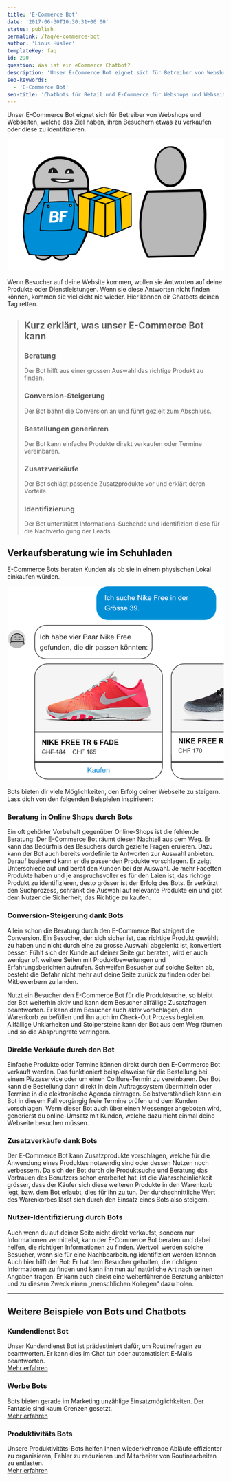 ```yaml
---
title: 'E-Commerce Bot'
date: '2017-06-30T10:30:31+00:00'
status: publish
permalink: /faq/e-commerce-bot
author: 'Linus Hüsler'
templateKey: faq
id: 290
question: Was ist ein eCommerce Chatbot?
description: 'Unser E-Commerce Bot eignet sich für Betreiber von Webshops und Webseiten um ihren Besuchern etwas zu verkaufen oder diese zu identifizieren.'
seo-keywords:
  - 'E-Commerce Bot'
seo-title: 'Chatbots für Retail und E-Commerce für Webshops und Webseiten'
---
```


Unser E-Commerce Bot eignet sich für Betreiber von Webshops und Webseiten, welche das Ziel haben, ihren Besuchern etwas zu verkaufen oder diese zu identifizieren.

![E-Commerce Bot](order.png)

Wenn Besucher auf deine Website kommen, wollen sie Antworten auf deine Produkte oder Dienstleistungen. Wenn sie diese Antworten nicht finden können, kommen sie vielleicht nie wieder. Hier können dir Chatbots deinen Tag retten.

> ## Kurz erklärt, was unser E-Commerce Bot kann
>
> ### Beratung
>
> Der Bot hilft aus einer grossen Auswahl das richtige Produkt zu finden.
>
> ### Conversion-Steigerung
>
> Der Bot bahnt die Conversion an und führt gezielt zum Abschluss.
>
> ### Bestellungen generieren
>
> Der Bot kann einfache Produkte direkt verkaufen oder Termine vereinbaren.
>
> ### Zusatzverkäufe
>
> Der Bot schlägt passende Zusatzprodukte vor und erklärt deren Vorteile.
>
> ### Identifizierung
>
> Der Bot unterstützt Informations-Suchende und identifiziert diese für die Nachverfolgung der Leads.

## Verkaufsberatung wie im Schuhladen

E-Commerce Bots beraten Kunden als ob sie in einem physischen Lokal einkaufen würden.

![e-Commerce von Schuhen](ecommerce-shoe.png)

Bots bieten dir viele Möglichkeiten, den Erfolg deiner Webseite zu steigern. Lass dich von den folgenden Beispielen inspirieren:

### Beratung in Online Shops durch Bots

Ein oft gehörter Vorbehalt gegenüber Online-Shops ist die fehlende Beratung: Der E-Commerce Bot räumt diesen Nachteil aus dem Weg. Er kann das Bedürfnis des Besuchers durch gezielte Fragen eruieren. Dazu kann der Bot auch bereits vordefinierte Antworten zur Auswahl anbieten. Darauf basierend kann er die passenden Produkte vorschlagen. Er zeigt Unterschiede auf und berät den Kunden bei der Auswahl. Je mehr Facetten Produkte haben und je anspruchsvoller es für den Laien ist, das richtige Produkt zu identifizieren, desto grösser ist der Erfolg des Bots. Er verkürzt den Suchprozess, schränkt die Auswahl auf relevante Produkte ein und gibt dem Nutzer die Sicherheit, das Richtige zu kaufen.

### Conversion-Steigerung dank Bots

Allein schon die Beratung durch den E-Commerce Bot steigert die Conversion. Ein Besucher, der sich sicher ist, das richtige Produkt gewählt zu haben und nicht durch eine zu grosse Auswahl abgelenkt ist, konvertiert besser. Fühlt sich der Kunde auf deiner Seite gut beraten, wird er auch weniger oft weitere Seiten mit Produktbewertungen und Erfahrungsberichten aufrufen. Schweifen Besucher auf solche Seiten ab, besteht die Gefahr nicht mehr auf deine Seite zurück zu finden oder bei Mitbewerbern zu landen.

Nutzt ein Besucher den E-Commerce Bot für die Produktsuche, so bleibt der Bot weiterhin aktiv und kann dem Besucher allfällige Zusatzfragen beantworten. Er kann dem Besucher auch aktiv vorschlagen, den Warenkorb zu befüllen und ihn auch im Check-Out Prozess begleiten. Allfällige Unklarheiten und Stolpersteine kann der Bot aus dem Weg räumen und so die Absprungrate verringern.

### Direkte Verkäufe durch den Bot

Einfache Produkte oder Termine können direkt durch den E-Commerce Bot verkauft werden. Das funktioniert beispielsweise für die Bestellung bei einem Pizzaservice oder um einen Coiffure-Termin zu vereinbaren. Der Bot kann die Bestellung dann direkt in dein Auftragssystem übermitteln oder Termine in die elektronische Agenda eintragen. Selbstverständlich kann ein Bot in diesem Fall vorgängig freie Termine prüfen und dem Kunden vorschlagen. Wenn dieser Bot auch über einen Messenger angeboten wird, generierst du online-Umsatz mit Kunden, welche dazu nicht einmal deine Webseite besuchen müssen.

### Zusatzverkäufe dank Bots

Der E-Commerce Bot kann Zusatzprodukte vorschlagen, welche für die Anwendung eines Produktes notwendig sind oder dessen Nutzen noch verbessern. Da sich der Bot durch die Produktsuche und Beratung das Vertrauen des Benutzers schon erarbeitet hat, ist die Wahrscheinlichkeit grösser, dass der Käufer sich diese weiteren Produkte in den Warenkorb legt, bzw. dem Bot erlaubt, dies für ihn zu tun. Der durchschnittliche Wert des Warenkorbes lässt sich durch den Einsatz eines Bots also steigern.

### Nutzer-Identifizierung durch Bots

Auch wenn du auf deiner Seite nicht direkt verkaufst, sondern nur Informationen vermittelst, kann der E-Commerce Bot beraten und dabei helfen, die richtigen Informationen zu finden. Wertvoll werden solche Besucher, wenn sie für eine Nachbearbeitung identifiziert werden können. Auch hier hilft der Bot: Er hat dem Besucher geholfen, die richtigen Informationen zu finden und kann ihn nun auf natürliche Art nach seinen Angaben fragen. Er kann auch direkt eine weiterführende Beratung anbieten und zu diesem Zweck einen „menschlichen Kollegen“ dazu holen.

---

## Weitere Beispiele von Bots und Chatbots

### Kundendienst Bot

Unser Kundendienst Bot ist prädestiniert dafür, um Routinefragen zu beantworten. Er kann dies im Chat tun oder automatisiert E-Mails beantworten.  
[Mehr erfahren](/faq/kundendienst-bot/)

### Werbe Bots

Bots bieten gerade im Marketing unzählige Einsatzmöglichkeiten. Der Fantasie sind kaum Grenzen gesetzt.  
[Mehr erfahren](/faq/werbe-bot/)

### Produktivitäts Bots

Unsere Produktivitäts-Bots helfen Ihnen wiederkehrende Abläufe effizienter zu organisieren, Fehler zu reduzieren und Mitarbeiter von Routinearbeiten zu entlasten.  
[Mehr erfahren](/faq/produktivitaets-bot/)
